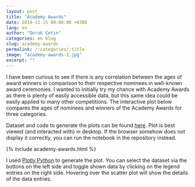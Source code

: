 ```yaml
---
layout: post
title: "Academy Awards"
date: 2019-11-15 00:00:00 +0300
lang: en
author: "Doruk Çetin"
categories: en blog
slug: academy-awards
permalink: /:categories/:title
image: "academy-awards-1.jpg"
excerpt: ""
---
```

I have been curious to see if there is any correlation between the ages of award winners in comparison to their respective nominees in well-known award ceremonies. I wanted to initially try my chance with Academy Awards as there is plenty of easily accessible data, but this same idea could be easily applied to many other competitions. The interactive plot below compares the ages of nominees and winners of the Academy Awards for three categories.

Dataset and code to generate the plots can be found [here](https://github.com/dcetin/academy-awards). Plot is best viewed (and interacted with) in desktop. If the browser somehow does not display it correctly, you can run the notebook in the repository instead.

<div class="fullscreen-wrapper">
    <div class="fullscreen-content">
        {% include academy-awards.html %}
    </div>
</div>

I used [Plotly Python](https://plot.ly/python/) to generate the plot. You can select the dataset via the buttons on the left side and toggle shown data by clicking on the legend entries on the right side. Hovering over the scatter plot will show the details of the data entries.